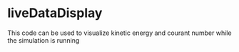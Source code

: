 # liveDataDisplay
This code can be used to visualize kinetic energy and courant number while the simulation is running
